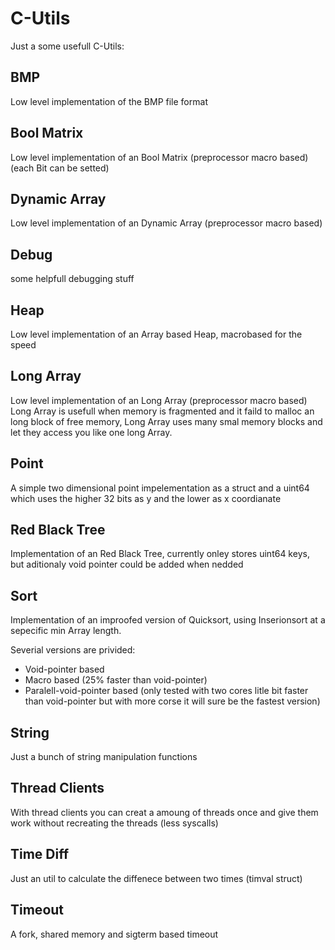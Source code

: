 C-Utils
========

Just a some usefull C-Utils:


BMP
---
Low level implementation of the BMP file format


Bool Matrix
---
Low level implementation of an Bool Matrix (preprocessor macro based)
(each Bit can be setted)


Dynamic Array
--- 
Low level implementation of an Dynamic Array (preprocessor macro based)


Debug
---
some helpfull debugging stuff


Heap
--- 
Low level implementation of an Array based Heap, macrobased for the speed


Long Array
--- 
Low level implementation of an Long Array (preprocessor macro based)
Long Array is usefull when memory is fragmented and it faild to malloc an
long block of free memory, Long Array uses many smal memory blocks and
let they access you like one long Array.


Point
--- 
A simple two dimensional point impelementation
as a struct and a uint64 which uses the higher 32 bits
as y and the lower as x coordianate


Red Black Tree
--- 
Implementation of an Red Black Tree, currently onley stores uint64 keys,
but aditionaly void pointer could be added when nedded


Sort
--- 
Implementation of an improofed version of Quicksort, using Inserionsort
at a sepecific min Array length.

Severial versions are privided:

  + Void-pointer based
  + Macro based (25% faster than void-pointer)
  + Paralell-void-pointer based (only tested with two cores litle bit faster
    than void-pointer but with more corse it will sure be the fastest version)


String
---
Just a bunch of string manipulation functions


Thread Clients
--- 
With thread clients you can creat a amoung of threads once
and give them work without recreating the threads (less syscalls)


Time Diff
--- 
Just an util to calculate the diffenece between two times (timval struct)


Timeout
---
A fork, shared memory and sigterm based timeout
